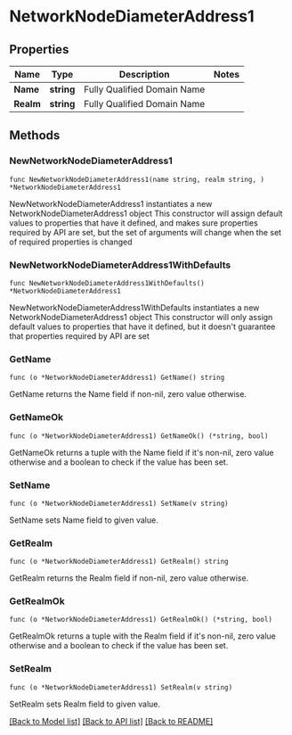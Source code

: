 # NetworkNodeDiameterAddress1

## Properties

Name | Type | Description | Notes
------------ | ------------- | ------------- | -------------
**Name** | **string** | Fully Qualified Domain Name | 
**Realm** | **string** | Fully Qualified Domain Name | 

## Methods

### NewNetworkNodeDiameterAddress1

`func NewNetworkNodeDiameterAddress1(name string, realm string, ) *NetworkNodeDiameterAddress1`

NewNetworkNodeDiameterAddress1 instantiates a new NetworkNodeDiameterAddress1 object
This constructor will assign default values to properties that have it defined,
and makes sure properties required by API are set, but the set of arguments
will change when the set of required properties is changed

### NewNetworkNodeDiameterAddress1WithDefaults

`func NewNetworkNodeDiameterAddress1WithDefaults() *NetworkNodeDiameterAddress1`

NewNetworkNodeDiameterAddress1WithDefaults instantiates a new NetworkNodeDiameterAddress1 object
This constructor will only assign default values to properties that have it defined,
but it doesn't guarantee that properties required by API are set

### GetName

`func (o *NetworkNodeDiameterAddress1) GetName() string`

GetName returns the Name field if non-nil, zero value otherwise.

### GetNameOk

`func (o *NetworkNodeDiameterAddress1) GetNameOk() (*string, bool)`

GetNameOk returns a tuple with the Name field if it's non-nil, zero value otherwise
and a boolean to check if the value has been set.

### SetName

`func (o *NetworkNodeDiameterAddress1) SetName(v string)`

SetName sets Name field to given value.


### GetRealm

`func (o *NetworkNodeDiameterAddress1) GetRealm() string`

GetRealm returns the Realm field if non-nil, zero value otherwise.

### GetRealmOk

`func (o *NetworkNodeDiameterAddress1) GetRealmOk() (*string, bool)`

GetRealmOk returns a tuple with the Realm field if it's non-nil, zero value otherwise
and a boolean to check if the value has been set.

### SetRealm

`func (o *NetworkNodeDiameterAddress1) SetRealm(v string)`

SetRealm sets Realm field to given value.



[[Back to Model list]](../README.md#documentation-for-models) [[Back to API list]](../README.md#documentation-for-api-endpoints) [[Back to README]](../README.md)



